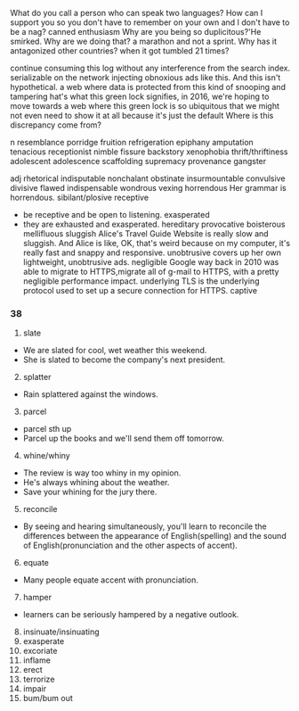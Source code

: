 What do you call a person who can speak two languages?
How can I support you so you don't have to remember on your own and I don't have to be a nag?
canned enthusiasm
Why are you being so duplicitous?'He smirked.
Why are we doing that?
a marathon and not a sprint.
Why has it antagonized other countries?
when it got tumbled 21 times?

continue consuming this log without any interference from the search index.
serializable
on the network injecting obnoxious ads like this.
And this isn't hypothetical.
a web where data is protected from this kind of snooping and tampering
hat's what this green lock signifies,
in 2016, we're hoping to move towards a web where this green lock is so ubiquitous that we might not even need to show it at all because it's just the default
Where is this discrepancy come from?


n
resemblance
porridge
fruition
refrigeration
epiphany
amputation
tenacious
receptionist
nimble
fissure
backstory
xenophobia
thrift/thriftiness
adolescent
adolescence
scaffolding
supremacy
provenance
gangster


adj
rhetorical
indisputable
nonchalant
obstinate
insurmountable
convulsive
divisive
flawed
indispensable
wondrous
vexing
horrendous
Her grammar is horrendous.
sibilant/plosive
receptive
- be receptive and be open to listening.
exasperated
- they are exhausted and exasperated.
hereditary
provocative
boisterous
mellifluous
sluggish
Alice's Travel Guide Website is really slow and sluggish.
And Alice is like, OK, that's weird because on my computer,
it's really fast and snappy and responsive.
unobtrusive
covers up her own lightweight, unobtrusive ads.
negligible
 Google way back in 2010 was able to migrate to HTTPS,migrate all of g-mail to HTTPS, with a pretty negligible performance impact.
underlying
TLS is the underlying protocol used to set up a secure connection for HTTPS.
captive


### 38
1. slate
- We are slated for cool, wet weather this weekend.
- She is slated to become the company's next president.
2. splatter
- Rain splattered against the windows.
3. parcel
- parcel sth up
- Parcel up the books and we'll send them off tomorrow.
4. whine/whiny
- The review is way too whiny in my opinion.
- He's always whining about the weather.
- Save your whining for the jury there.
5. reconcile
- By seeing and hearing simultaneously, you'll learn to reconcile the differences between the appearance of English(spelling) and the sound of English(pronunciation and the other aspects of accent).
6. equate
- Many people equate accent with pronunciation.
7. hamper
- learners can be seriously hampered by a negative outlook.
8. insinuate/insinuating
9. exasperate
10. excoriate
11. inflame
12. erect
13. terrorize
14. impair
15. bum/bum out